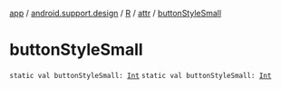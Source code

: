[app](../../../index.md) / [android.support.design](../../index.md) / [R](../index.md) / [attr](index.md) / [buttonStyleSmall](./button-style-small.md)

# buttonStyleSmall

`static val buttonStyleSmall: `[`Int`](https://kotlinlang.org/api/latest/jvm/stdlib/kotlin/-int/index.html)
`static val buttonStyleSmall: `[`Int`](https://kotlinlang.org/api/latest/jvm/stdlib/kotlin/-int/index.html)